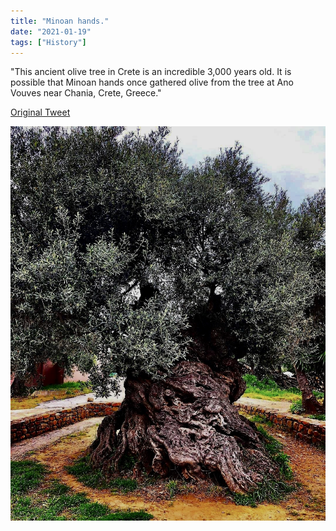 ```yaml
---
title: "Minoan hands."
date: "2021-01-19"
tags: ["History"]
---
```


"This ancient olive tree in Crete is an incredible 3,000 years old. It is possible that Minoan hands once gathered olive from the tree at Ano Vouves near Chania, Crete, Greece."

[Original Tweet](https://twitter.com/tzoumio/status/1351455624845008898)

![Ancient Olive Tree](images/oliveTree.jpg)
